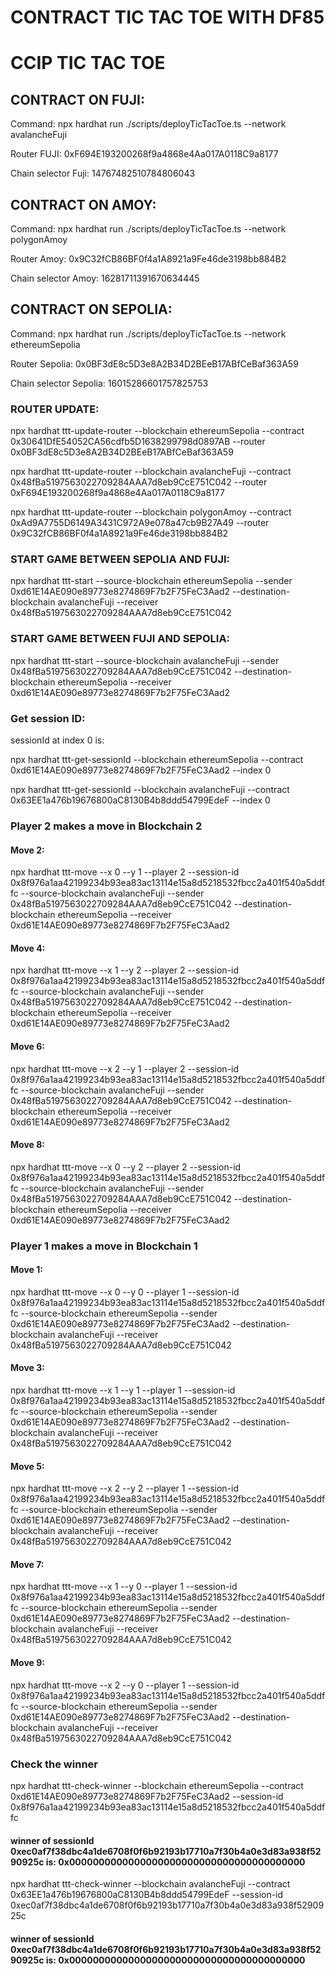 # CONTRACT TIC TAC TOE WITH DF85

# CCIP TIC TAC TOE

## CONTRACT ON FUJI: 

Command: npx hardhat run ./scripts/deployTicTacToe.ts --network avalancheFuji



Router FUJI: 0xF694E193200268f9a4868e4Aa017A0118C9a8177

Chain selector Fuji: 14767482510784806043

## CONTRACT ON AMOY: 

Command: npx hardhat run ./scripts/deployTicTacToe.ts --network polygonAmoy

Router Amoy: 0x9C32fCB86BF0f4a1A8921a9Fe46de3198bb884B2

Chain selector Amoy: 16281711391670634445

## CONTRACT ON SEPOLIA: 

Command: npx hardhat run ./scripts/deployTicTacToe.ts --network ethereumSepolia





Router Sepolia: 0x0BF3dE8c5D3e8A2B34D2BEeB17ABfCeBaf363A59

Chain selector Sepolia: 16015286601757825753

### ROUTER UPDATE:

npx hardhat ttt-update-router --blockchain ethereumSepolia --contract 0x30641DfE54052CA56cdfb5D1638299798d0897AB --router 0x0BF3dE8c5D3e8A2B34D2BEeB17ABfCeBaf363A59



npx hardhat ttt-update-router --blockchain avalancheFuji --contract 0x48fBa5197563022709284AAA7d8eb9CcE751C042 --router 0xF694E193200268f9a4868e4Aa017A0118C9a8177



npx hardhat ttt-update-router --blockchain polygonAmoy --contract 0xAd9A7755D6149A3431C972A9e078a47cb9B27A49 --router 0x9C32fCB86BF0f4a1A8921a9Fe46de3198bb884B2


### START GAME BETWEEN SEPOLIA AND FUJI:

npx hardhat ttt-start --source-blockchain ethereumSepolia --sender 0xd61E14AE090e89773e8274869F7b2F75FeC3Aad2 --destination-blockchain avalancheFuji --receiver 0x48fBa5197563022709284AAA7d8eb9CcE751C042

### START GAME BETWEEN FUJI AND SEPOLIA:

npx hardhat ttt-start --source-blockchain avalancheFuji --sender 0x48fBa5197563022709284AAA7d8eb9CcE751C042 --destination-blockchain ethereumSepolia --receiver 0xd61E14AE090e89773e8274869F7b2F75FeC3Aad2





### Get session ID:

sessionId at index 0 is:

npx hardhat ttt-get-sessionId --blockchain ethereumSepolia --contract 0xd61E14AE090e89773e8274869F7b2F75FeC3Aad2 --index 0

npx hardhat ttt-get-sessionId --blockchain avalancheFuji --contract 0x63EE1a476b19676800aC8130B4b8ddd54799EdeF --index 0

### Player 2 makes a move in Blockchain 2

#### Move 2: 
npx hardhat ttt-move --x 0 --y 1 --player 2 --session-id 0x8f976a1aa42199234b93ea83ac13114e15a8d5218532fbcc2a401f540a5ddffc --source-blockchain avalancheFuji --sender 0x48fBa5197563022709284AAA7d8eb9CcE751C042 --destination-blockchain ethereumSepolia --receiver 0xd61E14AE090e89773e8274869F7b2F75FeC3Aad2

#### Move 4:
npx hardhat ttt-move --x 1 --y 2 --player 2 --session-id 0x8f976a1aa42199234b93ea83ac13114e15a8d5218532fbcc2a401f540a5ddffc --source-blockchain avalancheFuji --sender 0x48fBa5197563022709284AAA7d8eb9CcE751C042 --destination-blockchain ethereumSepolia --receiver 0xd61E14AE090e89773e8274869F7b2F75FeC3Aad2

#### Move 6:
npx hardhat ttt-move --x 2 --y 1 --player 2 --session-id 0x8f976a1aa42199234b93ea83ac13114e15a8d5218532fbcc2a401f540a5ddffc --source-blockchain avalancheFuji --sender 0x48fBa5197563022709284AAA7d8eb9CcE751C042 --destination-blockchain ethereumSepolia --receiver 0xd61E14AE090e89773e8274869F7b2F75FeC3Aad2

#### Move 8:
npx hardhat ttt-move --x 0 --y 2 --player 2 --session-id 0x8f976a1aa42199234b93ea83ac13114e15a8d5218532fbcc2a401f540a5ddffc --source-blockchain avalancheFuji --sender 0x48fBa5197563022709284AAA7d8eb9CcE751C042 --destination-blockchain ethereumSepolia --receiver 0xd61E14AE090e89773e8274869F7b2F75FeC3Aad2

### Player 1 makes a move in Blockchain 1

#### Move 1: 
npx hardhat ttt-move --x 0 --y 0 --player 1 --session-id 0x8f976a1aa42199234b93ea83ac13114e15a8d5218532fbcc2a401f540a5ddffc --source-blockchain ethereumSepolia --sender 0xd61E14AE090e89773e8274869F7b2F75FeC3Aad2 --destination-blockchain avalancheFuji --receiver 0x48fBa5197563022709284AAA7d8eb9CcE751C042

#### Move 3: 
npx hardhat ttt-move --x 1 --y 1 --player 1 --session-id 0x8f976a1aa42199234b93ea83ac13114e15a8d5218532fbcc2a401f540a5ddffc --source-blockchain ethereumSepolia --sender 0xd61E14AE090e89773e8274869F7b2F75FeC3Aad2 --destination-blockchain avalancheFuji --receiver 0x48fBa5197563022709284AAA7d8eb9CcE751C042

#### Move 5: 
npx hardhat ttt-move --x 2 --y 2 --player 1 --session-id 0x8f976a1aa42199234b93ea83ac13114e15a8d5218532fbcc2a401f540a5ddffc --source-blockchain ethereumSepolia --sender 0xd61E14AE090e89773e8274869F7b2F75FeC3Aad2 --destination-blockchain avalancheFuji --receiver 0x48fBa5197563022709284AAA7d8eb9CcE751C042

#### Move 7: 
npx hardhat ttt-move --x 1 --y 0 --player 1 --session-id 0x8f976a1aa42199234b93ea83ac13114e15a8d5218532fbcc2a401f540a5ddffc --source-blockchain ethereumSepolia --sender 0xd61E14AE090e89773e8274869F7b2F75FeC3Aad2 --destination-blockchain avalancheFuji --receiver 0x48fBa5197563022709284AAA7d8eb9CcE751C042

#### Move 9: 
npx hardhat ttt-move --x 2 --y 0 --player 1 --session-id 0x8f976a1aa42199234b93ea83ac13114e15a8d5218532fbcc2a401f540a5ddffc --source-blockchain ethereumSepolia --sender 0xd61E14AE090e89773e8274869F7b2F75FeC3Aad2 --destination-blockchain avalancheFuji --receiver 0x48fBa5197563022709284AAA7d8eb9CcE751C042

### Check the winner

npx hardhat ttt-check-winner --blockchain ethereumSepolia --contract 0xd61E14AE090e89773e8274869F7b2F75FeC3Aad2 --session-id 0x8f976a1aa42199234b93ea83ac13114e15a8d5218532fbcc2a401f540a5ddffc 

#### winner of sessionId 0xec0af7f38dbc4a1de6708f0f6b92193b17710a7f30b4a0e3d83a938f5290925c is: 0x0000000000000000000000000000000000000000

npx hardhat ttt-check-winner --blockchain avalancheFuji --contract 0x63EE1a476b19676800aC8130B4b8ddd54799EdeF --session-id 0xec0af7f38dbc4a1de6708f0f6b92193b17710a7f30b4a0e3d83a938f5290925c

#### winner of sessionId 0xec0af7f38dbc4a1de6708f0f6b92193b17710a7f30b4a0e3d83a938f5290925c is: 0x0000000000000000000000000000000000000000
